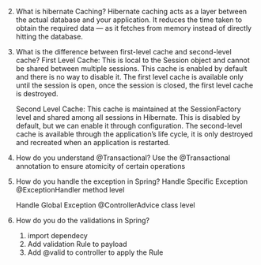 2. What is hibernate Caching?
    Hibernate caching acts as a layer between the actual database and your application. It reduces the time taken to obtain the required data — as it fetches from memory instead of directly hitting the database. 

3. What is the difference between first-level cache and second-level cache?
    First Level Cache: 
    This is local to the Session object and cannot be shared between multiple sessions.
    This cache is enabled by default and there is no way to disable it.
    The first level cache is available only until the session is open, once the session is closed, the first level cache is destroyed.

    Second Level Cache:
    This cache is maintained at the SessionFactory level and shared among all sessions in Hibernate.
    This is disabled by default, but we can enable it through configuration.
    The second-level cache is available through the application’s life cycle, it is only destroyed and recreated when an application is restarted.
    
4. How do you understand @Transactional?
    Use the @Transactional annotation to ensure atomicity of certain operations

5. How do you handle the exception in Spring?
    Handle Specific Exception
        @ExceptionHandler
        method level

    Handle Global Exception
        @ControllerAdvice
        class level

6. How do you do the validations in Spring?
    1.  import dependecy
    2.  Add validation Rule to payload
    3. Add  @valid to controller to apply the Rule